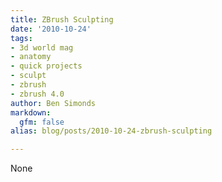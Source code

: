 ```yaml
---
title: ZBrush Sculpting
date: '2010-10-24'
tags:
- 3d world mag
- anatomy
- quick projects
- sculpt
- zbrush
- zbrush 4.0
author: Ben Simonds
markdown:
  gfm: false
alias: blog/posts/2010-10-24-zbrush-sculpting

---
```


None

